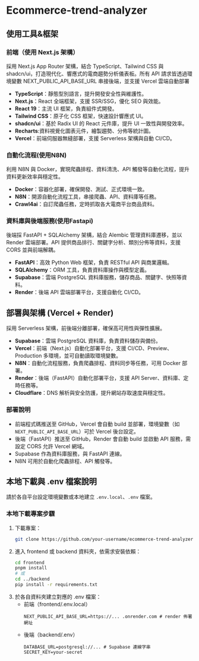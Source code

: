 # Ecommerce-trend-analyzer
## 使用工具&框架
### 前端（使用 Next.js 架構）
採用 Next.js App Router 架構，結合 TypeScript、Tailwind CSS 與 shadcn/ui，打造現代化、響應式的電商趨勢分析儀表板。所有 API 請求皆透過環境變數 NEXT_PUBLIC_API_BASE_URL 串接後端，並支援 Vercel 雲端自動部署
- **TypeScript**：靜態型別語言，提升開發安全性與維護性。
- **Next.js**：React 全端框架，支援 SSR/SSG，優化 SEO 與效能。
- **React 19**：主流 UI 框架，負責組件式開發。
- **Tailwind CSS**：原子化 CSS 框架，快速設計響應式 UI。
- **shadcn/ui**：基於 Radix UI 的 React 元件庫，提升 UI 一致性與開發效率。
- **Recharts**:資料視覺化圖表元件，繪製趨勢、分佈等統計圖。
- **Vercel**：前端伺服器無縫部署，支援 Serverless 架構與自動 CI/CD。
### 自動化流程(使用N8N)
利用 N8N 與 Docker，實現爬蟲排程、資料清洗、API 觸發等自動化流程，提升資料更新效率與穩定性。
- **Docker**：容器化部署，確保開發、測試、正式環境一致。
- **N8N**：開源自動化流程工具，串接爬蟲、API、資料庫等任務。
- **Crawl4ai**：自訂爬蟲任務，定時抓取各大電商平台商品資料。
### 資料庫與後端服務(使用Fastapi)
後端採 FastAPI + SQLAlchemy 架構，結合 Alembic 管理資料庫遷移，並以 Render 雲端部署。API 提供商品排行、關鍵字分析、類別分佈等資料，支援 CORS 並與前端解耦。
- **FastAPI**：高效 Python Web 框架，負責 RESTful API 與商業邏輯。
- **SQLAlchemy**：ORM 工具，負責資料庫操作與模型定義。
- **Supabase**：雲端 PostgreSQL 資料庫服務，儲存商品、關鍵字、快照等資料。
- **Render**：後端 API 雲端部署平台，支援自動化 CI/CD。

## 部署與架構 (Vercel + Render)
採用 Serverless 架構，前後端分離部署，確保高可用性與彈性擴展。
- **Supabase**：雲端 PostgreSQL 資料庫，負責資料儲存與備份。
- **Vercel**：前端（Next.js）自動化部署平台，支援 CI/CD、Preview、Production 多環境，並可自動讀取環境變數。
- **N8N**：自動化流程服務，負責爬蟲排程、資料同步等任務，可用 Docker 部署。
- **Render**：後端（FastAPI）自動化部署平台，支援 API Server、資料庫、定時任務等。
- **Cloudflare**：DNS 解析與安全防護，提升網站存取速度與穩定性。

### 部署說明
- 前端程式碼推送至 GitHub，Vercel 會自動 build 並部署，環境變數（如 `NEXT_PUBLIC_API_BASE_URL`）可於 Vercel 後台設定。
- 後端（FastAPI）推送至 GitHub，Render 會自動 build 並啟動 API 服務，需設定 CORS 允許 Vercel 網域。
- Supabase 作為資料庫服務，與 FastAPI 連線。
- N8N 可用於自動化爬蟲排程、API 觸發等。

## 本地下載與 .env 檔案說明
請於各自平台設定環境變數或本地建立 `.env.local`、`.env` 檔案。

### 本地下載專案步驟
1. 下載專案：
   ```bash
   git clone https://github.com/your-username/ecommerce-trend-analyzer.git
   ```
2. 進入 frontend 或 backend 資料夾，依需求安裝依賴：
   ```bash
   cd frontend
   pnpm install
   # 或
   cd ../backend
   pip install -r requirements.txt
   ```
3. 於各自資料夾建立對應的 .env 檔案：
   - 前端（frontend/.env.local）
     ```
     NEXT_PUBLIC_API_BASE_URL=https://... .onrender.com # render 佈署網址
     ```
   - 後端（backend/.env）
     ```
     DATABASE_URL=postgresql://... # Supabase 連線字串
     SECRET_KEY=your-secret 
     ```





